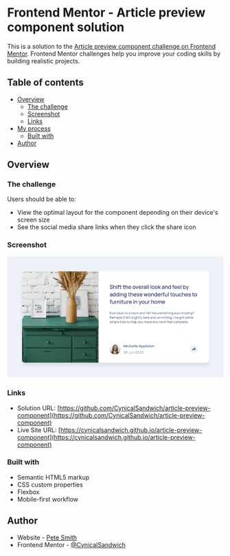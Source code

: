 # Frontend Mentor - Article preview component solution

This is a solution to the [Article preview component challenge on Frontend Mentor](https://www.frontendmentor.io/challenges/article-preview-component-dYBN_pYFT). Frontend Mentor challenges help you improve your coding skills by building realistic projects. 

## Table of contents

- [Overview](#overview)
  - [The challenge](#the-challenge)
  - [Screenshot](#screenshot)
  - [Links](#links)
- [My process](#my-process)
  - [Built with](#built-with)
- [Author](#author)

## Overview

### The challenge

Users should be able to:

- View the optimal layout for the component depending on their device's screen size
- See the social media share links when they click the share icon

### Screenshot

![](./images/screenshot.png)

### Links

- Solution URL: [https://github.com/CynicalSandwich/article-preview-component](https://github.com/CynicalSandwich/article-preview-component)
- Live Site URL: [https://cynicalsandwich.github.io/article-preview-component](https://cynicalsandwich.github.io/article-preview-component)

### Built with

- Semantic HTML5 markup
- CSS custom properties
- Flexbox
- Mobile-first workflow

## Author

- Website - [Pete Smith](https://github.com/CynicalSandwich)
- Frontend Mentor - [@CynicalSandwich](https://www.frontendmentor.io/profile/CynicalSandwich)
